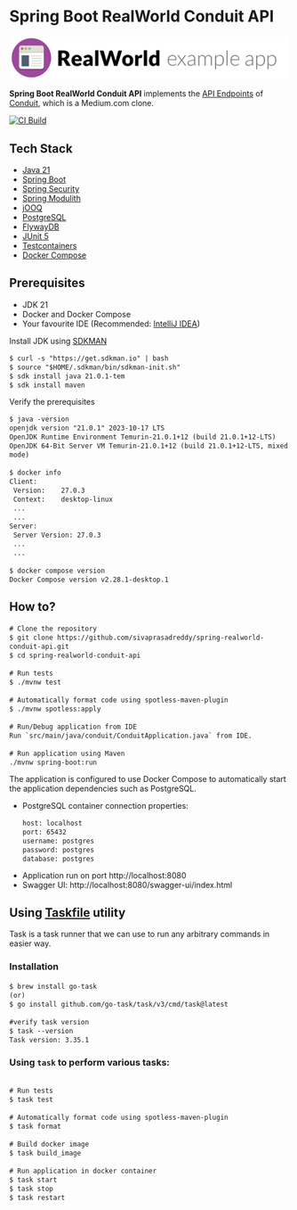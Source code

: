 # Spring Boot RealWorld Conduit API

![Spring Boot RealWorld Conduit API](logo.png)

**Spring Boot RealWorld Conduit API** implements the [API Endpoints](https://realworld-docs.netlify.app/docs/specs/backend-specs/endpoints) of [Conduit](https://github.com/gothinkster/realworld),
which is a Medium.com clone.

[![CI Build](https://github.com/sivaprasadreddy/spring-realworld-conduit-api/actions/workflows/maven.yml/badge.svg)](https://github.com/sivaprasadreddy/spring-realworld-conduit-api/actions/workflows/maven.yml)

## Tech Stack
* [Java 21](https://dev.java/)
* [Spring Boot](https://spring.io/projects/spring-boot)
* [Spring Security](https://spring.io/projects/spring-security)
* [Spring Modulith](https://spring.io/projects/spring-modulith)
* [jOOQ](https://www.jooq.org/)
* [PostgreSQL](https://www.postgresql.org/)
* [FlywayDB](https://flywaydb.org/)
* [JUnit 5](https://junit.org/junit5/)
* [Testcontainers](https://testcontainers.com/)
* [Docker Compose](https://docs.docker.com/compose/)

## Prerequisites
* JDK 21
* Docker and Docker Compose
* Your favourite IDE (Recommended: [IntelliJ IDEA](https://www.jetbrains.com/idea/))

Install JDK using [SDKMAN](https://sdkman.io/)

```shell
$ curl -s "https://get.sdkman.io" | bash
$ source "$HOME/.sdkman/bin/sdkman-init.sh"
$ sdk install java 21.0.1-tem
$ sdk install maven
```

Verify the prerequisites

```shell
$ java -version
openjdk version "21.0.1" 2023-10-17 LTS
OpenJDK Runtime Environment Temurin-21.0.1+12 (build 21.0.1+12-LTS)
OpenJDK 64-Bit Server VM Temurin-21.0.1+12 (build 21.0.1+12-LTS, mixed mode)

$ docker info
Client:
 Version:    27.0.3
 Context:    desktop-linux
 ...
 ...
Server:
 Server Version: 27.0.3
 ...
 ...

$ docker compose version
Docker Compose version v2.28.1-desktop.1
```

## How to?

```shell
# Clone the repository
$ git clone https://github.com/sivaprasadreddy/spring-realworld-conduit-api.git
$ cd spring-realworld-conduit-api

# Run tests
$ ./mvnw test

# Automatically format code using spotless-maven-plugin
$ ./mvnw spotless:apply

# Run/Debug application from IDE
Run `src/main/java/conduit/ConduitApplication.java` from IDE.

# Run application using Maven
./mvnw spring-boot:run
```

The application is configured to use Docker Compose to automatically start the application dependencies
such as PostgreSQL.

* PostgreSQL container connection properties:
  ```shell
  host: localhost
  port: 65432
  username: postgres
  password: postgres
  database: postgres
  ```
* Application run on port http://localhost:8080
* Swagger UI: http://localhost:8080/swagger-ui/index.html

## Using [Taskfile](https://taskfile.dev/) utility
Task is a task runner that we can use to run any arbitrary commands in easier way.

### Installation

```shell
$ brew install go-task
(or)
$ go install github.com/go-task/task/v3/cmd/task@latest

#verify task version
$ task --version
Task version: 3.35.1
```

### Using `task` to perform various tasks:

```shell

# Run tests
$ task test

# Automatically format code using spotless-maven-plugin
$ task format

# Build docker image
$ task build_image

# Run application in docker container
$ task start
$ task stop
$ task restart
```
